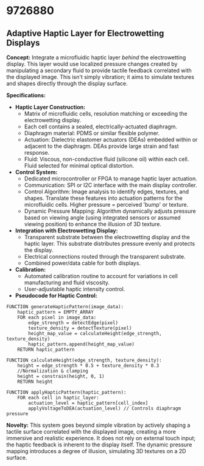 # 9726880

## Adaptive Haptic Layer for Electrowetting Displays

**Concept:** Integrate a microfluidic haptic layer *behind* the electrowetting display. This layer would use localized pressure changes created by manipulating a secondary fluid to provide tactile feedback correlated with the displayed image. This isn't simply vibration; it aims to simulate textures and shapes directly through the display surface.

**Specifications:**

*   **Haptic Layer Construction:**
    *   Matrix of microfluidic cells, resolution matching or exceeding the electrowetting display.
    *   Each cell contains a sealed, electrically-actuated diaphragm.
    *   Diaphragm material: PDMS or similar flexible polymer.
    *   Actuation: Dielectric elastomer actuators (DEAs) embedded within or adjacent to the diaphragm. DEAs provide large strain and fast response.
    *   Fluid: Viscous, non-conductive fluid (silicone oil) within each cell.  Fluid selected for minimal optical distortion.
*   **Control System:**
    *   Dedicated microcontroller or FPGA to manage haptic layer actuation.
    *   Communication: SPI or I2C interface with the main display controller.
    *   Control Algorithm: Image analysis to identify edges, textures, and shapes.  Translate these features into actuation patterns for the microfluidic cells.  Higher pressure = perceived 'bump' or texture.
    *   Dynamic Pressure Mapping:  Algorithm dynamically adjusts pressure based on viewing angle (using integrated sensors or assumed viewing position) to enhance the illusion of 3D texture.
*   **Integration with Electrowetting Display:**
    *   Transparent substrate between the electrowetting display and the haptic layer. This substrate distributes pressure evenly and protects the display.
    *   Electrical connections routed through the transparent substrate.
    *   Combined power/data cable for both displays.
*   **Calibration:**
    *   Automated calibration routine to account for variations in cell manufacturing and fluid viscosity.
    *   User-adjustable haptic intensity control.
*   **Pseudocode for Haptic Control:**

```pseudocode
FUNCTION generateHapticPattern(image_data):
    haptic_pattern = EMPTY_ARRAY
    FOR each pixel in image_data:
        edge_strength = detectEdge(pixel)
        texture_density = detectTexture(pixel)
        height_map_value = calculateHeight(edge_strength, texture_density)
        haptic_pattern.append(height_map_value)
    RETURN haptic_pattern

FUNCTION calculateHeight(edge_strength, texture_density):
    height = edge_strength * 0.5 + texture_density * 0.3
    //Normalization & clamping
    height = constrain(height, 0, 1)
    RETURN height

FUNCTION applyHapticPattern(haptic_pattern):
    FOR each cell in haptic_layer:
        actuation_level = haptic_pattern[cell_index]
        applyVoltageToDEA(actuation_level) // Controls diaphragm pressure
```

**Novelty:** This system goes beyond simple vibration by actively shaping a tactile surface correlated with the displayed image, creating a more immersive and realistic experience.  It does not rely on external touch input; the haptic feedback is inherent to the display itself.  The dynamic pressure mapping introduces a degree of illusion, simulating 3D textures on a 2D surface.